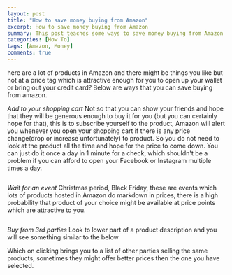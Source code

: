 ```yaml
---
layout: post
title: "How to save money buying from Amazon"
excerpt: How to save money buying from Amazon
summary: This post teaches some ways to save money buying from Amazon
categories: [How To]
tags: [Amazon, Money]
comments: true
---
```


here are a lot of products in Amazon and there might be things you like but not at a price tag which is attractive enough for you to open up your wallet or bring out your credit card?
Below are ways that you can save buying from amazon.

*Add to your shopping cart*
Not so that you can show your friends and hope that they will be generous enough to buy it for you (but you can certainly hope for that), this is to subscribe yourself to the product, Amazon will alert you whenever you open your shopping cart if there is any price change(drop or increase unfortunately) to product. So you do not need to look at the product all the time and hope for the price to come down. You can just do it once a day in 1 minute for a check, which shouldn't be a problem if you can afford to open your Facebook  or Instagram multiple times a day.

<img src="{{ site.urlimg }}/amazonpricechange.jpg" alt="">

*Wait for an event*
Christmas period, Black Friday, these are events which lots of products hosted in Amazon do markdown in prices, there is a high probability that product of your choice might be available at price points which are attractive to you.

<img src="{{ site.urlimg }}/holidaydeals.jpg" alt="">

*Buy from 3rd parties*
Look to lower part of a product description and you will see something similar to the below
<img src="{{ site.urlimg }}/newandused.jpg" alt="">

Which on clicking brings you to a list of other parties selling the same products, sometimes they might offer better prices then the one you have selected. 
